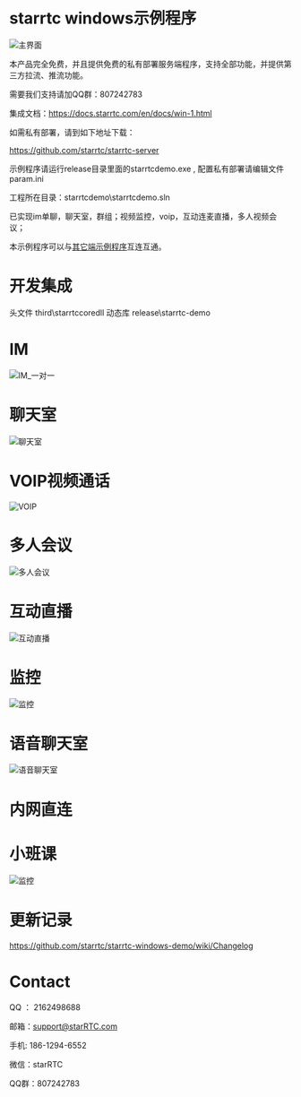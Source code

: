 # starrtc windows示例程序


![主界面](assets/demo.png)

本产品完全免费，并且提供免费的私有部署服务端程序，支持全部功能，并提供第三方拉流、推流功能。

需要我们支持请加QQ群：807242783

集成文档：https://docs.starrtc.com/en/docs/win-1.html

如需私有部署，请到如下地址下载：

https://github.com/starrtc/starrtc-server


示例程序请运行release目录里面的starrtcdemo.exe , 配置私有部署请编辑文件 param.ini

工程所在目录：starrtcdemo\starrtcdemo.sln

已实现im单聊，聊天室，群组；视频监控，voip，互动连麦直播，多人视频会议；


本示例程序可以与[其它端示例程序](https://docs.starrtc.com/en/download/)互连互通。

开发集成
====
头文件 third\starrtccoredll
动态库 release\starrtc-demo

IM
====
![IM_一对一](assets/IM_OneToOne.png)

聊天室
====

![聊天室](assets/Chatroom.png)

VOIP视频通话
====
![VOIP](assets/VOIP.png)


多人会议
====
![多人会议](assets/Meeting.png)


互动直播
====
![互动直播](assets/Live.png)


监控
====
![监控](assets/Monitor.png)
 
语音聊天室
====
![语音聊天室](assets/AudioChatroom.png)

内网直连
====

小班课
====
![监控](assets/MinClass.png)


更新记录
=====
https://github.com/starrtc/starrtc-windows-demo/wiki/Changelog

Contact
=====
QQ ： 2162498688

邮箱：<a href="mailto:support@starRTC.com">support@starRTC.com</a>

手机: 186-1294-6552

微信：starRTC

QQ群：807242783
